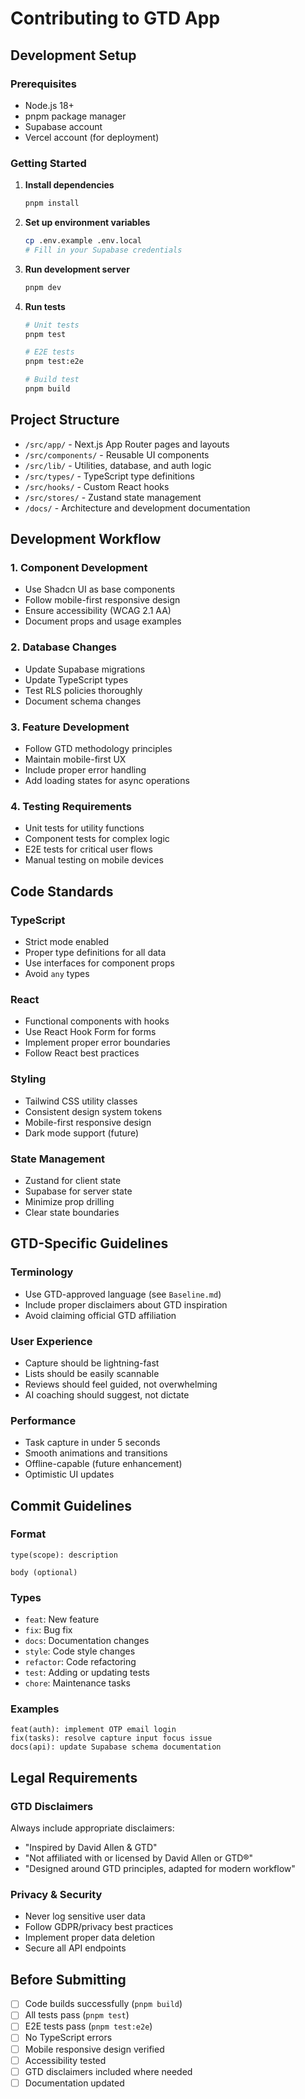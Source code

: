 # Contributing to GTD App

## Development Setup

### Prerequisites

- Node.js 18+
- pnpm package manager
- Supabase account
- Vercel account (for deployment)

### Getting Started

1. **Install dependencies**

   ```bash
   pnpm install
   ```

2. **Set up environment variables**

   ```bash
   cp .env.example .env.local
   # Fill in your Supabase credentials
   ```

3. **Run development server**

   ```bash
   pnpm dev
   ```

4. **Run tests**

   ```bash
   # Unit tests
   pnpm test

   # E2E tests
   pnpm test:e2e

   # Build test
   pnpm build
   ```

## Project Structure

- `/src/app/` - Next.js App Router pages and layouts
- `/src/components/` - Reusable UI components
- `/src/lib/` - Utilities, database, and auth logic
- `/src/types/` - TypeScript type definitions
- `/src/hooks/` - Custom React hooks
- `/src/stores/` - Zustand state management
- `/docs/` - Architecture and development documentation

## Development Workflow

### 1. Component Development

- Use Shadcn UI as base components
- Follow mobile-first responsive design
- Ensure accessibility (WCAG 2.1 AA)
- Document props and usage examples

### 2. Database Changes

- Update Supabase migrations
- Update TypeScript types
- Test RLS policies thoroughly
- Document schema changes

### 3. Feature Development

- Follow GTD methodology principles
- Maintain mobile-first UX
- Include proper error handling
- Add loading states for async operations

### 4. Testing Requirements

- Unit tests for utility functions
- Component tests for complex logic
- E2E tests for critical user flows
- Manual testing on mobile devices

## Code Standards

### TypeScript

- Strict mode enabled
- Proper type definitions for all data
- Use interfaces for component props
- Avoid `any` types

### React

- Functional components with hooks
- Use React Hook Form for forms
- Implement proper error boundaries
- Follow React best practices

### Styling

- Tailwind CSS utility classes
- Consistent design system tokens
- Mobile-first responsive design
- Dark mode support (future)

### State Management

- Zustand for client state
- Supabase for server state
- Minimize prop drilling
- Clear state boundaries

## GTD-Specific Guidelines

### Terminology

- Use GTD-approved language (see `Baseline.md`)
- Include proper disclaimers about GTD inspiration
- Avoid claiming official GTD affiliation

### User Experience

- Capture should be lightning-fast
- Lists should be easily scannable
- Reviews should feel guided, not overwhelming
- AI coaching should suggest, not dictate

### Performance

- Task capture in under 5 seconds
- Smooth animations and transitions
- Offline-capable (future enhancement)
- Optimistic UI updates

## Commit Guidelines

### Format

```
type(scope): description

body (optional)
```

### Types

- `feat`: New feature
- `fix`: Bug fix
- `docs`: Documentation changes
- `style`: Code style changes
- `refactor`: Code refactoring
- `test`: Adding or updating tests
- `chore`: Maintenance tasks

### Examples

```
feat(auth): implement OTP email login
fix(tasks): resolve capture input focus issue
docs(api): update Supabase schema documentation
```

## Legal Requirements

### GTD Disclaimers

Always include appropriate disclaimers:

- "Inspired by David Allen & GTD"
- "Not affiliated with or licensed by David Allen or GTD®"
- "Designed around GTD principles, adapted for modern workflow"

### Privacy & Security

- Never log sensitive user data
- Follow GDPR/privacy best practices
- Implement proper data deletion
- Secure all API endpoints

## Before Submitting

- [ ] Code builds successfully (`pnpm build`)
- [ ] All tests pass (`pnpm test`)
- [ ] E2E tests pass (`pnpm test:e2e`)
- [ ] No TypeScript errors
- [ ] Mobile responsive design verified
- [ ] Accessibility tested
- [ ] GTD disclaimers included where needed
- [ ] Documentation updated
